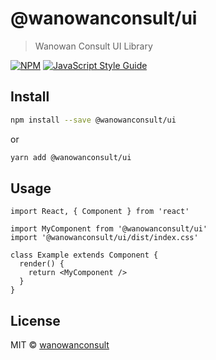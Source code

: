 # @wanowanconsult/ui

> Wanowan Consult UI Library

[![NPM](https://img.shields.io/npm/v/ui.svg)](https://www.npmjs.com/package/ui) [![JavaScript Style Guide](https://img.shields.io/badge/code_style-standard-brightgreen.svg)](https://standardjs.com)

## Install

```bash
npm install --save @wanowanconsult/ui
```
or

```bash
yarn add @wanowanconsult/ui
```

## Usage

```tsx
import React, { Component } from 'react'

import MyComponent from '@wanowanconsult/ui'
import '@wanowanconsult/ui/dist/index.css'

class Example extends Component {
  render() {
    return <MyComponent />
  }
}
```

## License

MIT © [wanowanconsult](https://github.com/wanowanconsult)
